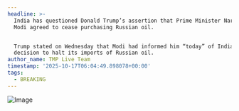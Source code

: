 ```yaml
---
headline: >-
  India has questioned Donald Trump’s assertion that Prime Minister Narendra
  Modi agreed to cease purchasing Russian oil.


  Trump stated on Wednesday that Modi had informed him “today” of India’s
  decision to halt its imports of Russian oil.
author_name: TMP Live Team
timestamp: '2025-10-17T06:04:49.898078+00:00'
tags:
  - BREAKING
---
```

![Image](https://i.postimg.cc/26v01ZyZ/5281.jpg)
